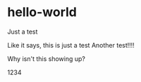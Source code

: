 # hello-world
Just a test

Like it says, this is just a test
Another test!!!!

Why isn't this showing up?

1234
